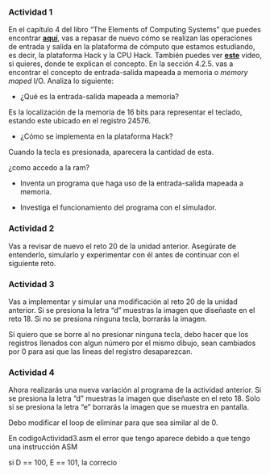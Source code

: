### Actividad 1

En el capítulo 4 del libro “The Elements of Computing Systems” que puedes encontrar [**aquí**](https://www.nand2tetris.org/_files/ugd/44046b_7ef1c00a714c46768f08c459a6cab45a.pdf), vas a repasar de nuevo cómo se realizan las operaciones de entrada y salida en la plataforma de cómputo que estamos estudiando, es decir, la plataforma Hack y la CPU Hack. También puedes ver [**este**](https://youtu.be/gTOFd80QfBU?si=6FLpT907cx1Q_NDB) video, si quieres, donde te explican el concepto. En la sección 4.2.5. vas a encontrar el concepto de entrada-salida mapeada a memoria o *memory maped* I/O. Analiza lo siguiente:

- ¿Qué es la entrada-salida mapeada a memoria?

Es la localización de la memoria de 16 bits para representar el teclado, estando este ubicado en el registro 24576.

- ¿Cómo se implementa en la plataforma Hack?

Cuando la tecla es presionada, aparecera la cantidad de esta.

¿como accedo a la ram?

- Inventa un programa que haga uso de la entrada-salida mapeada a memoria.



- Investiga el funcionamiento del programa con el simulador.



### Actividad 2

Vas a revisar de nuevo el reto 20 de la unidad anterior. Asegúrate de entenderlo, simularlo y experimentar con él antes de continuar con el siguiente reto.

### Actividad 3

Vas a implementar y simular una modificación al reto 20 de la unidad anterior. Si se presiona la letra “d” muestras la imagen que diseñaste en el reto 18. Si no se presiona ninguna tecla, borrarás la imagen. 

Si quiero que se borre al no presionar ninguna tecla, debo hacer que los registros llenados con algun número por el mismo dibujo, sean cambiados por 0 para asi que las lineas del registro desaparezcan.









### Actividad 4

Ahora realizarás una nueva variación al programa de la actividad anterior. Si se presiona la letra “d” muestras la imagen que diseñaste en el reto 18. Solo si se presiona la letra “e” borrarás la imagen que se muestra en pantalla.

Debo modificar el loop de eliminar para que sea similar al de 0.

En codigoActividad3.asm el error que tengo aparece debido a que tengo una instrucción ASM

si D == 100, E == 101, la correcio